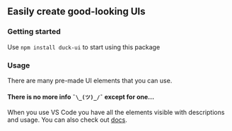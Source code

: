 ## Easily create good-looking UIs
### Getting started
Use `npm install duck-ui` to start using this package
### Usage
There are many pre-made UI elements that you can use.
#### There is no more info `¯\_(ツ)_/¯` except for one...
When you use VS Code you have all the elements visible with descriptions and usage. You can also check out [docs](https://github.com/PanDonut/duck-ui/wiki).